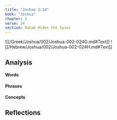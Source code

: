 ```yaml
---
title: "Joshua 2:24"
book: "Joshua"
chapter: 2
verse: 24
section: Rahab Hides the Spies
---
```

![[/Greek/Joshua/002/Joshua-002-024G.md#Text]]
![[/Hebrew/Joshua/002/Joshua-002-024H.md#Text]]

## Analysis

#### Words

#### Phrases

#### Concepts

## Reflections
